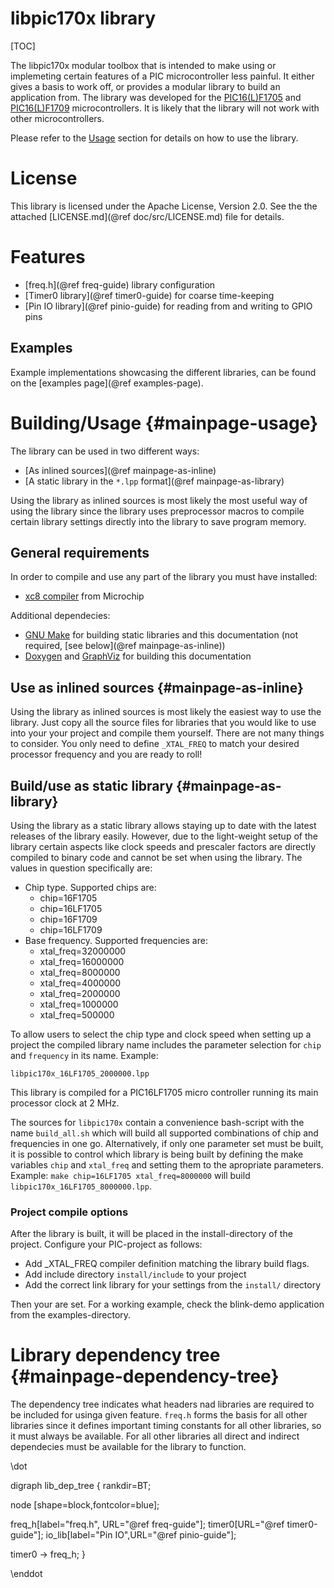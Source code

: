 libpic170x library
==================

[TOC]

The libpic170x modular toolbox that is intended to make using or implemeting certain features of a PIC microcontroller less painful. It either gives a basis to work off, or provides a modular library to build an application from. The library was developed for the [PIC16(L)F1705](https://www.microchip.com/wwwproducts/en/PIC16F1705) and [PIC16(L)F1709](https://www.microchip.com/wwwproducts/en/PIC16F1709) microcontrollers. It is likely that the library will not work with other microcontrollers.

Please refer to the [Usage](#mainpage-usage) section for details on how to use the library.

# License

This library is licensed under the Apache License, Version 2.0. See the the attached [LICENSE.md](@ref doc/src/LICENSE.md) file for details.

# Features

- [freq.h](@ref freq-guide) library configuration
- [Timer0 library](@ref timer0-guide) for coarse time-keeping
- [Pin IO library](@ref pinio-guide) for reading from and writing to GPIO pins

## Examples

Example implementations showcasing the different libraries, can be found on the [examples page](@ref examples-page).

# Building/Usage  {#mainpage-usage}

The library can be used in two different ways:

- [As inlined sources](@ref mainpage-as-inline)
- [A static library in the `*.lpp` format](@ref mainpage-as-library)

Using the library as inlined sources is most likely the most useful way of using the library since the library uses preprocessor macros to compile certain library settings directly into the library to save program memory.

## General requirements

In order to compile and use any part of the library you must have installed:

- [xc8 compiler](https://www.microchip.com/mplab/compilers) from Microchip

Additional dependecies:

- [GNU Make](https://www.gnu.org/software/make) for building static libraries and this documentation (not required, [see below](@ref mainpage-as-inline))
- [Doxygen](https://www.stack.nl/~dimitri/doxygen/) and [GraphViz](http://graphviz.org) for building this documentation

## Use as inlined sources    {#mainpage-as-inline}

Using the library as inlined sources is most likely the easiest way to use the library. Just copy all the source files for libraries that you would like to use into your your project and compile them yourself. There are not many things to consider. You only need to define `_XTAL_FREQ` to match your desired processor frequency and you are ready to roll!

## Build/use as static library     {#mainpage-as-library}

Using the library as a static library allows staying up to date with the latest releases of the library easily. However, due to the light-weight setup of the library certain aspects like clock speeds and prescaler factors are directly compiled to binary code and cannot be set when using the library. The values in question specifically are:

- Chip type. Supported chips are:
    - chip=16F1705
    - chip=16LF1705
    - chip=16F1709
    - chip=16LF1709
- Base frequency. Supported frequencies are:
    - xtal_freq=32000000
    - xtal_freq=16000000
    - xtal_freq=8000000
    - xtal_freq=4000000
    - xtal_freq=2000000
    - xtal_freq=1000000
    - xtal_freq=500000

To allow users to select the chip type and clock speed when setting up a project the compiled library name includes the parameter selection for `chip` and `frequency` in its name. Example:

~~~~~~~~~~~~~~~~~~~~~~~~
libpic170x_16LF1705_2000000.lpp
~~~~~~~~~~~~~~~~~~~~~~~~

This library is compiled for a PIC16LF1705 micro controller running its main processor clock at 2 MHz.

The sources for `libpic170x` contain a convenience bash-script with the name `build_all.sh` which will build all supported combinations of chip and frequencies in one go. Alternatively, if only one parameter set must be built, it is possible to control which library is being built by defining the make variables `chip` and `xtal_freq` and setting them to the apropriate parameters. Example: `make chip=16LF1705 xtal_freq=8000000` will build `libpic170x_16LF1705_8000000.lpp`.

### Project compile options

After the library is built, it will be placed in the install-directory of the project. Configure your PIC-project as follows:

- Add _XTAL_FREQ compiler definition matching the library build flags.
- Add include directory `install/include` to your project
- Add the correct link library for your settings from the `install/` directory

Then your are set. For a working example, check the blink-demo application from the examples-directory.


# Library dependency tree     {#mainpage-dependency-tree}

The dependency tree indicates what headers nad libraries are required to be included for usinga given feature. `freq.h` forms the basis for all other libraries since it defines important timing constants for all other libraries, so it must always be available. For all other libraries all direct and indirect dependecies must be available for the library to function.

\dot

digraph lib_dep_tree {
  rankdir=BT;

  node [shape=block,fontcolor=blue];

  freq_h[label="freq.h", URL="@ref freq-guide"];
  timer0[URL="@ref timer0-guide"];
  io_lib[label="Pin IO",URL="@ref pinio-guide"];

  timer0 -> freq_h;
}

\enddot

